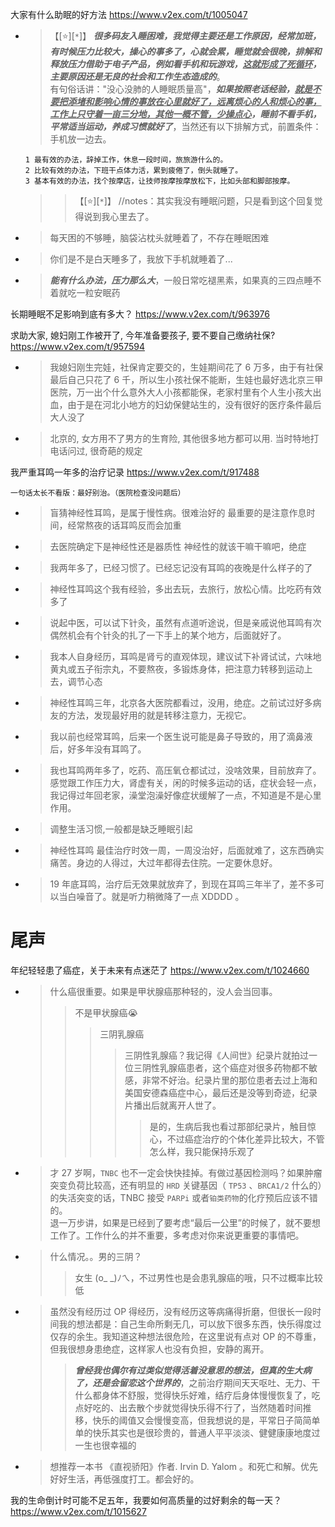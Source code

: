 
大家有什么助眠的好方法 https://www.v2ex.com/t/1005047
- > 【[:star:][`*`]】 ***很多码友入睡困难，我觉得主要还是工作原因，经常加班，有时候压力比较大，操心的事多了，心就会累，睡觉就会很晚，排解和释放压力借助于电子产品，例如看手机和玩游戏，<ins>这就形成了死循环</ins>，主要原因还是无良的社会和工作生态造成的***。 <br> 有句俗话讲："没心没肺的人睡眠质量高"，***如果按照老话经验，<ins>就是不要把添堵和影响心情的事放在心里就好了，远离烦心的人和烦心的事，工作上只守着一亩三分地，其他一概不管，少操点心</ins>，睡前不看手机，平常适当运动，养成习惯就好了***，当然还有以下排解方式，前置条件：手机放一边去。
  ```console
  1 最有效的办法，辞掉工作，休息一段时间，旅旅游什么的。
  2 比较有效的办法，下班干点体力活，累到疲倦了，倒头就睡了。
  3 基本有效的办法，找个按摩店，让技师按摩按摩放松下，比如头部和脚部按摩。
  ```
  >> 【[:star:][`*`]】 //notes：其实我没有睡眠问题，只是看到这个回复觉得说到我心里去了。
- > 每天困的不够睡，脑袋沾枕头就睡着了，不存在睡眠困难
- > 你们是不是白天睡多了，我放下手机就睡着了...
- > ***能有什么办法，压力那么大***，一般日常吃褪黑素，如果真的三四点睡不着就吃一粒安眠药

长期睡眠不足影响到底有多大？ https://www.v2ex.com/t/963976

求助大家, 媳妇刚工作被开了, 今年准备要孩子, 要不要自己缴纳社保? https://www.v2ex.com/t/957594
- > 我媳妇刚生完娃，社保肯定要交的，生娃期间花了 6 万多，由于有社保最后自己只花了 6 千，所以生小孩社保不能断，生娃也最好选北京三甲医院，万一出个什么意外大人小孩都能保，老家村里有个人生小孩大出血，由于是在河北小地方的妇幼保健站生的，没有很好的医疗条件最后大人没了
- > 北京的, 女方用不了男方的生育险, 其他很多地方都可以用. 当时特地打电话问过, 很奇葩的规定

我严重耳鸣一年多的治疗记录 https://www.v2ex.com/t/917488
```console
一句话太长不看版：最好别治。（医院检查没问题后）
```
- > 盲猜神经性耳鸣，是属于慢性病。很难治好的 最重要的是注意作息时间，经常熬夜的话耳鸣反而会加重
- > 去医院确定下是神经性还是器质性 神经性的就该干嘛干嘛吧，绝症
- > 我两年多了，已经习惯了。已经忘记没有耳鸣的夜晚是什么样子的了
- > 神经性耳鸣这个我有经验，多出去玩，去旅行，放松心情。比吃药有效多了
- > 说起中医，可以试下针灸，虽然有点道听途说，但是亲戚说他耳鸣有次偶然机会有个针灸的扎了一下手上的某个地方，后面就好了。
- > 我本人自身经历，耳鸣是肾亏的直观体现，建议试下补肾试试，六味地黄丸或五子衔宗丸，不要熬夜，多锻炼身体，把注意力转移到运动上去，调节心态
- > 神经性耳鸣三年，北京各大医院都看过，没用，绝症。之前试过好多病友的方法，发现最好用的就是转移注意力，无视它。
- > 我以前也经常耳鸣，后来一个医生说可能是鼻子导致的，用了滴鼻液后，好多年没有耳鸣了。
- > 我也耳鸣两年多了，吃药、高压氧仓都试过，没啥效果，目前放弃了。感觉跟工作压力大，肾虚有关，闲的时候多运动的话，症状会轻一点，我记得过年回老家，澡堂泡澡好像症状缓解了一点，不知道是不是心里作用。
- > 调整生活习惯,一般都是缺乏睡眠引起
- > 神经性耳鸣 最佳治疗时效一周，一周没治好，后面就难了，这东西确实痛苦。身边的人得过，大过年都得去住院。一定要休息好。
- > 19 年底耳鸣，治疗后无效果就放弃了，到现在耳鸣三年半了，差不多可以当白噪音了。就是听力稍微降了一点 XDDDD 。

# 尾声

年纪轻轻患了癌症，关于未来有点迷茫了 https://www.v2ex.com/t/1024660
- > 什么癌很重要。如果是甲状腺癌那种轻的，没人会当回事。
  >> 不是甲状腺癌😭
  >>> 三阴乳腺癌
  >>>> 三阴性乳腺癌？我记得《人间世》纪录片就拍过一位三阴性乳腺癌患者，这个癌症对很多药物都不敏感，非常不好治。纪录片里的那位患者去过上海和美国安德森癌症中心，最后还是没等到奇迹，纪录片播出后就离开人世了。
  >>>>> 是的，生病后我也看过那部纪录片，触目惊心，不过癌症治疗的个体化差异比较大，不管怎么样，我只能保持乐观了
- > 才 27 岁啊，`TNBC` 也不一定会快快挂掉。有做过基因检测吗？如果肿瘤突变负荷比较高，还有明显的 `HRD` 关键基因（ `TP53` 、`BRCA1/2` 什么的）的失活突变的话，TNBC 接受 `PARPi` 或者`铂类药物`的化疗预后应该不错的。 <br> 退一万步讲，如果是已经到了要考虑“最后一公里”的时候了，就不要想工作了。工作什么的并不重要，多考虑对你来说更重要的事情吧。
- > 什么情况。。男的三阴？
  >> 女生 (o_ _)ﾉㄟ，不过男性也是会患乳腺癌的哦，只不过概率比较低
- > 虽然没有经历过 OP 得经历，没有经历这等病痛得折磨，但很长一段时间我的想法都是：自己生命所剩无几，可以放下很多东西，快乐得度过仅存的余生。我知道这种想法很危险，在这里说有点对 OP 的不尊重，但我很想身患绝症，这样家人也没有负担，安静的离开。
  >> ***曾经我也偶尔有过类似觉得活着没意思的想法，但真的生大病了，还是会留恋这个世界的***，之前治疗期间天天呕吐、无力、干什么都身体不舒服，觉得快乐好难，结疗后身体慢慢恢复了，吃点好吃的、出去散个步就觉得快乐得不行了，当然随着时间推移，快乐的阈值又会慢慢变高，但我想说的是，平常日子简简单单的快乐其实也是很珍贵的，普通人平平淡淡、健健康康地度过一生也很幸福的
- > 想推荐一本书 《直视骄阳》作者. Irvin D. Yalom 。和死亡和解。优先好好生活，再低强度打工。都会好的。

我的生命倒计时可能不足五年，我要如何高质量的过好剩余的每一天？ https://www.v2ex.com/t/1015627
